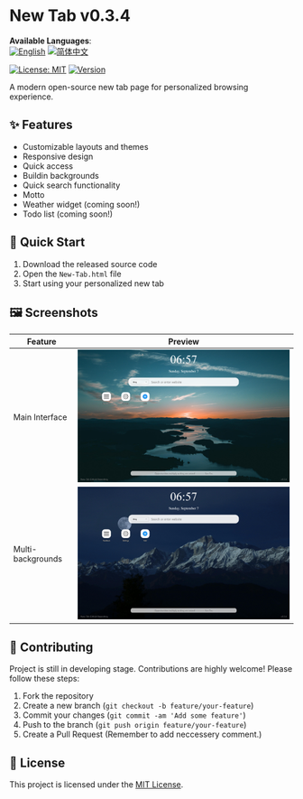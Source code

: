 # New Tab v0.3.4

**Available Languages**:  
[![English](https://img.shields.io/badge/English-blue)](docs/README.en.md)
[![简体中文](https://img.shields.io/badge/简体中文-blue)](docs/README.zh-CN.md)

[![License: MIT](https://img.shields.io/badge/License-MIT-yellow.svg)](LICENSE)
[![Version](https://img.shields.io/badge/version-0.3.4-blue)]()

A modern open-source new tab page for personalized browsing experience.

## ✨ Features
- Customizable layouts and themes
- Responsive design
- Quick access
- Buildin backgrounds
- Quick search functionality
- Motto
- Weather widget (coming soon!)
- Todo list (coming soon!)

## 🚀 Quick Start
1. Download the released source code
2. Open the `New-Tab.html` file
3. Start using your personalized new tab

## 🖼️ Screenshots
| Feature | Preview |
|------|------|
| Main Interface | ![](screenshots/New-Tab_1.png) |
| Multi-backgrounds | ![](screenshots/New-Tab_2.png) |

## 👥 Contributing
Project is still in developing stage. Contributions are highly welcome! Please follow these steps:
1. Fork the repository
2. Create a new branch (`git checkout -b feature/your-feature`)
3. Commit your changes (`git commit -am 'Add some feature'`)
4. Push to the branch (`git push origin feature/your-feature`)
5. Create a Pull Request
(Remember to add neccessery comment.)

## 📄 License
This project is licensed under the [MIT License](LICENSE).
